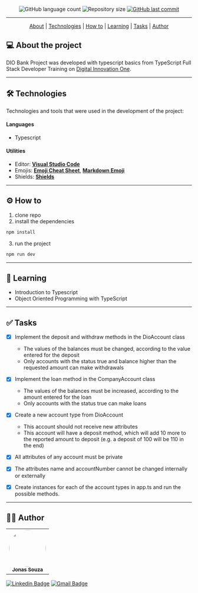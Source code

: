 <p align="center">
  <img alt="GitHub language count" src="https://img.shields.io/github/languages/count/dio-bank/dio-bank?style=flat-square&color=f1783f">
  <img alt="Repository size" src="https://img.shields.io/github/repo-size/jonasmzsouza/dio-bank?style=flat-square&color=1f6feb">
  <a href="https://github.com/jonasmzsouza/dio-bank/commits/main">
    <img alt="GitHub last commit" src="https://img.shields.io/github/last-commit/jonasmzsouza/dio-bank/main?style=flat-square&color=2f74c0">
  </a>
</p>

<hr>

<p align="center">
 <a href="#-about-the-project">About</a> |
 <a href="#-technologies">Technologies</a> | 
  <a href="#-how-to">How to</a> | 
    <a href="#-learning">Learning</a> | 
   <a href="#-tasks">Tasks</a> | 
 <a href="#-author">Author</a> 
</p>

## :computer: About the project

DIO Bank Project was developed with typescript basics from TypeScript Full Stack Developer Training on [Digital Innovation One](https://www.dio.me/). 

---

## :hammer_and_wrench: Technologies

Technologies and tools that were used in the development of the project:

#### **Languages**

-   Typescript

#### **Utilities**

- Editor: **[Visual Studio Code](https://code.visualstudio.com/)**
- Emojis: **[Emoji Cheat Sheet](https://github.com/ikatyang/emoji-cheat-sheet)**, **[Markdown Emoji](https://gist.github.com/rxaviers/7360908)**
- Shields: **[Shields](https://shields.io/)**

---
## :gear: How to

1. clone repo
2. install the dependencies
```bash
npm install
```
3. run the project
```bash
npm run dev
```
---
## :book: Learning

-  Introduction to Typescript
-  Object Oriented Programming with TypeScript

---
##  :white_check_mark: Tasks

- [x] Implement the deposit and withdraw methods in the DioAccount class
  - The values of the balances must be changed, according to the value entered for the deposit
  - Only accounts with the status true and balance higher than the requested amount can make withdrawals

- [x] Implement the loan method in the CompanyAccount class
  - The values of the balances must be increased, according to the amount entered for the loan
  - Only accounts with the status true can make loans

- [x] Create a new account type from DioAccount
  - This account should not receive new attributes
  - This account will have a deposit method, which will add 10 more to the reported amount to deposit (e.g. a deposit of 100 will be 110 in the end)

- [x] All attributes of any account must be private

- [x] The attributes name and accountNumber cannot be changed internally or externally

- [x] Create instances for each of the account types in app.ts and run the possible methods.

---
## :man_technologist: Author

<table>
  <tr>
    <td align="center">
      <a href="https://jonasmzsouza.github.io/">
         <img style="border-radius: 50%;" src="https://avatars.githubusercontent.com/u/61324433?v=4" width="100px;" alt=""/>
         <br />
         <sub><b>Jonas Souza</b></sub>
      </a>
    </td>
  </tr>
</table>
 
[![Linkedin Badge](https://img.shields.io/badge/-jonasmzsouza-blue?style=flat-square&logo=Linkedin&logoColor=white&link=https://www.linkedin.com/in/jonasmzsouza/)](https://www.linkedin.com/in/jonasmzsouza/) [![Gmail Badge](https://img.shields.io/badge/-jonasmzsouza@gmail.com-c14438?style=flat-square&logo=Gmail&logoColor=white&link=mailto:jonasmzsouza@gmail.com)](mailto:jonasmzsouza@gmail.com)
